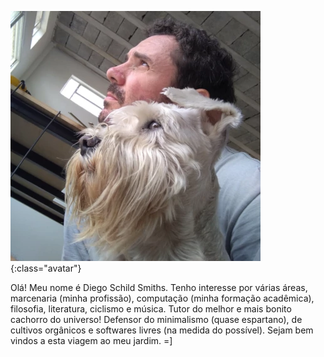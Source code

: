 ---
---

![eu](/images/pages/eu.webp){:class="avatar"}

Olá! Meu nome é Diego Schild Smiths. Tenho interesse por várias áreas, marcenaria (minha profissão), computação (minha formação acadêmica), filosofia, literatura, ciclismo e música. Tutor do melhor e mais bonito cachorro do universo! Defensor do minimalismo (quase espartano), de cultivos orgânicos e softwares livres (na medida do possível). Sejam bem vindos a esta viagem ao meu jardim. =]

